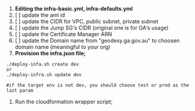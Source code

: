 1. **Editing the infra-basic.yml, infra-defaults.yml**
2. [ ] update the ami id
3. [ ] update the CIDR for VPC, public subnet, private subnet
4. [ ] update the Jump SG's CIDR \(original one is for GA's usage\)
5. [ ] update the Certificate Manager ARN
6. [ ] update the Domain name from "geodesy.ga.gov.au" to choosen domain name \(meaningful to your org\)
7. **Provision the infra.json file;**

```
./deploy-infa.sh create dev
or 
./deploy-infra.sh update dev 

#if the target env is not dev, you should choose test or prod as the last param
```

1. Run the cloudformation wrapper script;



